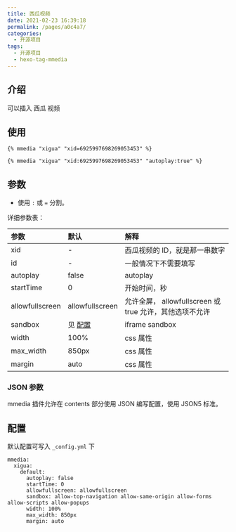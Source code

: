```yaml
---
title: 西瓜视频
date: 2021-02-23 16:39:18
permalink: /pages/a0c4a7/
categories:
  - 开源项目
tags:
  - 开源项目
  - hexo-tag-mmedia
---
```


## 介绍

可以插入 西瓜 视频

## 使用

```
{% mmedia "xigua" "xid=6925997698269053453" %}
```

```
{% mmedia "xigua" "xid:6925997698269053453" "autoplay:true" %}
```

## 参数

- 使用 `:` 或 `=` 分割。

详细参数表：

| 参数            | 默认             | 解释                                                    |
| :-------------- | :--------------- | :------------------------------------------------------ |
| xid             | -                | 西瓜视频的 ID，就是那一串数字                           |
| id              | -                | 一般情况下不需要填写                                    |
| autoplay        | false            | autoplay                                                |
| startTime       | 0                | 开始时间，秒                                            |
| allowfullscreen | allowfullscreen  | 允许全屏， allowfullscreen 或 true 允许，其他选项不允许 |
| sandbox         | 见 [配置](#配置) | iframe sandbox                                          |
| width           | 100%             | css 属性                                                |
| max_width       | 850px            | css 属性                                                |
| margin          | auto             | css 属性                                                |

### JSON 参数

mmedia 插件允许在 contents 部分使用 JSON 编写配置，使用 JSON5 标准。

## 配置

默认配置可写入 `_config.yml` 下

```
mmedia:
  xigua:
    default:
      autoplay: false
      startTime: 0
      allowfullscreen: allowfullscreen
      sandbox: allow-top-navigation allow-same-origin allow-forms allow-scripts allow-popups
      width: 100%
      max_width: 850px
      margin: auto
```
